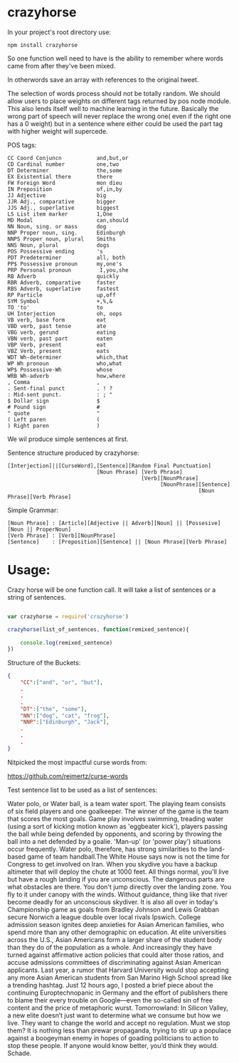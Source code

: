 crazyhorse
==========

In your project's root directory use:
```
npm install crazyhorse
```

So one function well need to have is the ability to remember where words came from after they've been mixed.

In otherwords save an array with references to the original tweet.

The selection of words process should not be totally random. We should allow users to place weights on different tags returned by pos node module. This also lends itself well to machine learning in the future.
Basically the wrong part of speech will never replace the wrong one( even if the right one has a 0 weight) but in a sentence where either could be used the part tag with higher weight will supercede. 

POS tags:
```
CC Coord Conjuncn           and,but,or
CD Cardinal number          one,two
DT Determiner               the,some
EX Existential there        there
FW Foreign Word             mon dieu
IN Preposition              of,in,by
JJ Adjective                big
JJR Adj., comparative       bigger
JJS Adj., superlative       biggest
LS List item marker         1,One
MD Modal                    can,should
NN Noun, sing. or mass      dog
NNP Proper noun, sing.      Edinburgh
NNPS Proper noun, plural    Smiths
NNS Noun, plural            dogs
POS Possessive ending       's
PDT Predeterminer           all, both
PP$ Possessive pronoun      my,one's
PRP Personal pronoun         I,you,she
RB Adverb                   quickly
RBR Adverb, comparative     faster
RBS Adverb, superlative     fastest
RP Particle                 up,off
SYM Symbol                  +,%,&
TO 'to'                     to
UH Interjection             oh, oops
VB verb, base form          eat
VBD verb, past tense        ate
VBG verb, gerund            eating
VBN verb, past part         eaten
VBP Verb, present           eat
VBZ Verb, present           eats
WDT Wh-determiner           which,that
WP Wh pronoun               who,what
WP$ Possessive-Wh           whose
WRB Wh-adverb               how,where
, Comma                     ,
. Sent-final punct          . ! ?
: Mid-sent punct.           : ; "
$ Dollar sign               $
# Pound sign                #
" quote                     "
( Left paren                (
) Right paren               )
```
We wil produce simple sentences at first.

Sentence structure produced by crazyhorse:
```
[Interjection]||[CurseWord],[Sentence][Random Final Punctuation]
						   	[Noun Phrase] [Verb Phrase]
										  [Verb][NounPhrase]
										  	    [NounPhrase][Sentence]
										  				    [Noun Phrase][Verb Phrase]
```
Simple Grammar:
```
[Noun Phrase] : [Article][Adjective || Adverb][Noun] || [Possesive][Noun || ProperNoun]
[Verb Phrase] : [Verb][NounPhrase]
[Sentence]    : [Preposition][Sentence] || [Noun Phrase][Verb Phrase]
```

Usage:
======

Crazy horse will be one function call. It will take a list of sentences or a string of sentences.

```javascript

var crazyhorse = require('crazyhorse')

crazyhorse(list_of_sentences, function(remixed_sentence){
	
	console.log(remixed_sentence)
})
```

Structure of the Buckets:
```JSON
{
	"CC":["and", "or", "but"],
	.
	.
	.
	"DT":["the", "some"],
	"NN":["dog", "cat", "frog"],
	"NNP":["Edinburgh", "Jack"],
	.
	.
	.
}
```

Nitpicked the most impactful curse words from:

https://github.com/reimertz/curse-words


Test sentence list to be used as a list of sentences:

Water polo, or Water ball, is a team water sport. The playing team consists of six field players and one goalkeeper. The winner of the game is the team that scores the most goals. Game play involves swimming, treading water (using a sort of kicking motion known as 'eggbeater kick'), players passing the ball while being defended by opponents, and scoring by throwing the ball into a net defended by a goalie. 'Man-up' (or 'power play') situations occur frequently. Water polo, therefore, has strong similarities to the land-based game of team handball.The White House says now is not the time for Congress to get involved on Iran. When you skydive you have a backup altimeter that will deploy the chute at 1000 feet. All things normal, you'll live but have a rough landing if you are unconscious. The dangerous parts are what obstacles are there. You don't jump directly over the landing zone. You fly to it under canopy with the winds. Without guidance, thing like that river become deadly for an unconscious skydiver. It is also all over in today's Championship game as goals from Bradley Johnson and Lewis Grabban secure Norwich a league double over local rivals Ipswich. College admission season ignites deep anxieties for Asian American families, who spend more than any other demographic on education. At elite universities across the U.S., Asian Americans form a larger share of the student body than they do of the population as a whole. And increasingly they have turned against affirmative action policies that could alter those ratios, and accuse admissions committees of discriminating against Asian American applicants. Last year, a rumor that Harvard University would stop accepting any more Asian American students from San Marino High School spread like a trending hashtag. Just 12 hours ago, I posted a brief piece about the continuing Europtechnopanic in Germany and the effort of publishers there to blame their every trouble on Google—even the so-called sin of free content and the price of metaphoric wurst. Tomorrowland: In Silicon Valley, a new elite doesn’t just want to determine what we consume but how we live. They want to change the world and accept no regulation. Must we stop them?  It is nothing less than prewar propaganda, trying to stir up a populace against a boogeyman enemy in hopes of goading politicians to action to stop these people. If anyone would know better, you’d think they would. Schade.

